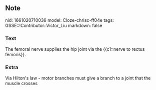 ## Note
nid: 1661020710036
model: Cloze-chrisc-ff04e
tags: GSSE::!Contributor::Victor_Liu
markdown: false

### Text
The femoral nerve supplies the hip joint via the {{c1::nerve to rectus femoris}}.

### Extra
Via Hilton's law - motor branches must give a branch to a joint that the muscle crosses
